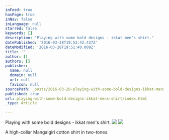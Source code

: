 ```yaml
---
inFeed: true
hasPage: true
inNav: false
inLanguage: null
starred: false
keywords: []
description: "Playing with some bold designs - ikkat men's shirt."
datePublished: '2016-03-28T19:53:42.437Z'
dateModified: '2016-03-28T19:51:40.009Z'
title: ''
author: []
authors: []
publisher:
  name: null
  domain: null
  url: null
  favicon: null
sourcePath: _posts/2016-03-28-playing-with-some-bold-designs-ikkat-mens-shirt.md
published: true
url: playing-with-some-bold-designs-ikkat-mens-shirt/index.html
_type: Article

---
```

Playing with some bold designs - ikkat men's shirt.
![](https://the-grid-user-content.s3-us-west-2.amazonaws.com/5b6aadb8-17f3-42c3-91a7-faad4e12669a.jpg)
![](https://the-grid-user-content.s3-us-west-2.amazonaws.com/e6e5f6d0-d295-4286-95cd-f234f207ea54.jpg)

A high-collar Mangalgiri cotton shirt in two-tones.